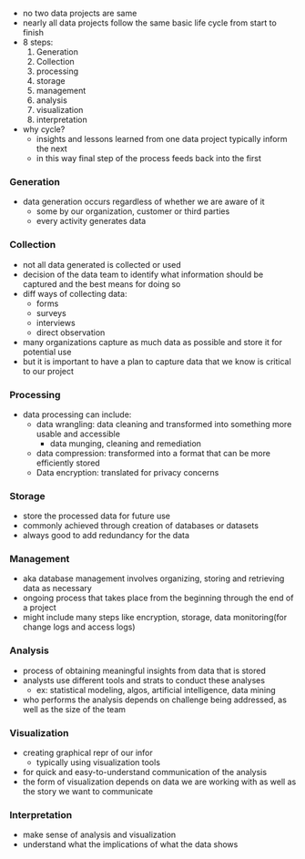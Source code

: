 - no two data projects are same
- nearly all data projects follow the same basic life cycle from start to finish
- 8 steps:
	1. Generation
	2. Collection
	3. processing
	4. storage
	5. management
	6. analysis
	7. visualization
	8. interpretation
- why cycle?
	- insights and lessons learned from one data project typically inform the next
	- in this way final step of the process feeds back into the first

### Generation
- data generation occurs regardless of whether we are aware of it
	- some by our organization, customer or third parties
	- every activity generates data

### Collection
- not all data generated is collected or used
- decision of the data team to identify what information should be captured and the best means for doing so
- diff ways of collecting data:
	- forms
	- surveys
	- interviews
	- direct observation
- many organizations capture as much data as possible and store it for potential use
- but it is important to have a plan to capture data that we know is critical to our project

### Processing
- data processing can include:
	- data wrangling: data cleaning and transformed into something more usable and accessible
		- data munging, cleaning and remediation
	- data compression: transformed into a format that can be more efficiently stored
	- Data encryption: translated for privacy concerns

### Storage
- store the processed data for future use
- commonly achieved through creation of databases or datasets
- always good to add redundancy for the data

### Management
- aka database management involves organizing, storing and retrieving data as necessary
- ongoing process that takes place from the beginning through the end of a project
- might include many steps like encryption, storage, data monitoring(for change logs and access logs)

### Analysis
- process of obtaining meaningful insights from data that is stored
- analysts use different tools and strats to conduct these analyses
	- ex: statistical modeling, algos, artificial intelligence, data mining
- who performs the analysis depends on challenge being addressed, as well as the size of the team

### Visualization
- creating graphical repr of our infor
	- typically using visualization tools
- for quick and easy-to-understand communication of the analysis
- the form of visualization depends on data we are working with as well as the story we want to communicate

### Interpretation
- make sense of analysis and visualization
- understand what the implications of what the data shows